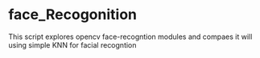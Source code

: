 # face_Recogonition
This script explores opencv face-recogntion modules and compaes it will using simple KNN for facial recogntion
